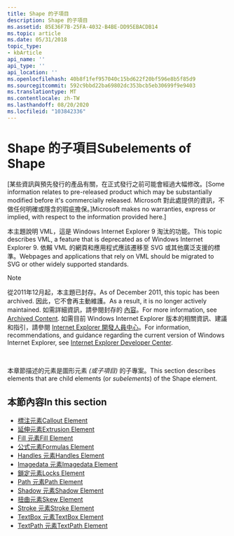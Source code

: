 ```yaml
---
title: Shape 的子項目
description: Shape 的子項目
ms.assetid: 85E36F7B-25FA-4032-B4BE-DD95EBACDB14
ms.topic: article
ms.date: 05/31/2018
topic_type:
- kbArticle
api_name: ''
api_type: ''
api_location: ''
ms.openlocfilehash: 40b8f1fef957040c15bd622f20bf596e8b5f85d9
ms.sourcegitcommit: 592c9bbd22ba69802dc353bcb5eb30699f9e9403
ms.translationtype: MT
ms.contentlocale: zh-TW
ms.lasthandoff: 08/20/2020
ms.locfileid: "103842336"
---
```

# <a name="subelements-of-shape"></a><span data-ttu-id="2ced7-103">Shape 的子項目</span><span class="sxs-lookup"><span data-stu-id="2ced7-103">Subelements of Shape</span></span>

<span data-ttu-id="2ced7-104">\[某些資訊與預先發行的產品有關，在正式發行之前可能會經過大幅修改。</span><span class="sxs-lookup"><span data-stu-id="2ced7-104">\[Some information relates to pre-released product which may be substantially modified before it's commercially released.</span></span> <span data-ttu-id="2ced7-105">Microsoft 對此處提供的資訊，不做任何明確或隱含的瑕疵擔保。\]</span><span class="sxs-lookup"><span data-stu-id="2ced7-105">Microsoft makes no warranties, express or implied, with respect to the information provided here.\]</span></span>

<span data-ttu-id="2ced7-106">本主題說明 VML，這是 Windows Internet Explorer 9 淘汰的功能。</span><span class="sxs-lookup"><span data-stu-id="2ced7-106">This topic describes VML, a feature that is deprecated as of Windows Internet Explorer 9.</span></span> <span data-ttu-id="2ced7-107">依賴 VML 的網頁和應用程式應該遷移至 SVG 或其他廣泛支援的標準。</span><span class="sxs-lookup"><span data-stu-id="2ced7-107">Webpages and applications that rely on VML should be migrated to SVG or other widely supported standards.</span></span>

> [!Note]  
> <span data-ttu-id="2ced7-108">從2011年12月起，本主題已封存。</span><span class="sxs-lookup"><span data-stu-id="2ced7-108">As of December 2011, this topic has been archived.</span></span> <span data-ttu-id="2ced7-109">因此，它不會再主動維護。</span><span class="sxs-lookup"><span data-stu-id="2ced7-109">As a result, it is no longer actively maintained.</span></span> <span data-ttu-id="2ced7-110">如需詳細資訊，請參閱封存的 [內容](/previous-versions/windows/internet-explorer/ie-developer/)。</span><span class="sxs-lookup"><span data-stu-id="2ced7-110">For more information, see [Archived Content](/previous-versions/windows/internet-explorer/ie-developer/).</span></span> <span data-ttu-id="2ced7-111">如需目前 Windows Internet Explorer 版本的相關資訊、建議和指引，請參閱 [Internet Explorer 開發人員中心](https://msdn.microsoft.com/ie/)。</span><span class="sxs-lookup"><span data-stu-id="2ced7-111">For information, recommendations, and guidance regarding the current version of Windows Internet Explorer, see [Internet Explorer Developer Center](https://msdn.microsoft.com/ie/).</span></span>

 

<span data-ttu-id="2ced7-112">本章節描述的元素是圖形元素 *(或子項目)* 的子專案。</span><span class="sxs-lookup"><span data-stu-id="2ced7-112">This section describes elements that are child elements (or *subelements*) of the Shape element.</span></span>

## <a name="in-this-section"></a><span data-ttu-id="2ced7-113">本節內容</span><span class="sxs-lookup"><span data-stu-id="2ced7-113">In this section</span></span>

-   [<span data-ttu-id="2ced7-114">標注元素</span><span class="sxs-lookup"><span data-stu-id="2ced7-114">Callout Element</span></span>](msdn-online-vml-callout-element.md)
-   [<span data-ttu-id="2ced7-115">延伸元素</span><span class="sxs-lookup"><span data-stu-id="2ced7-115">Extrusion Element</span></span>](msdn-online-vml-extrusion-element.md)
-   [<span data-ttu-id="2ced7-116">Fill 元素</span><span class="sxs-lookup"><span data-stu-id="2ced7-116">Fill Element</span></span>](msdn-online-vml-fill-element.md)
-   [<span data-ttu-id="2ced7-117">公式元素</span><span class="sxs-lookup"><span data-stu-id="2ced7-117">Formulas Element</span></span>](msdn-online-vml-formulas-element.md)
-   [<span data-ttu-id="2ced7-118">Handles 元素</span><span class="sxs-lookup"><span data-stu-id="2ced7-118">Handles Element</span></span>](msdn-online-vml-handles-element.md)
-   [<span data-ttu-id="2ced7-119">Imagedata 元素</span><span class="sxs-lookup"><span data-stu-id="2ced7-119">Imagedata Element</span></span>](msdn-online-vml-imagedata-element.md)
-   [<span data-ttu-id="2ced7-120">鎖定元素</span><span class="sxs-lookup"><span data-stu-id="2ced7-120">Locks Element</span></span>](msdn-online-vml-locks-element.md)
-   [<span data-ttu-id="2ced7-121">Path 元素</span><span class="sxs-lookup"><span data-stu-id="2ced7-121">Path Element</span></span>](msdn-online-vml-path-element.md)
-   [<span data-ttu-id="2ced7-122">Shadow 元素</span><span class="sxs-lookup"><span data-stu-id="2ced7-122">Shadow Element</span></span>](msdn-online-vml-shadow-element.md)
-   [<span data-ttu-id="2ced7-123">扭曲元素</span><span class="sxs-lookup"><span data-stu-id="2ced7-123">Skew Element</span></span>](msdn-online-vml-skew-element.md)
-   [<span data-ttu-id="2ced7-124">Stroke 元素</span><span class="sxs-lookup"><span data-stu-id="2ced7-124">Stroke Element</span></span>](msdn-online-vml-stroke-element.md)
-   [<span data-ttu-id="2ced7-125">TextBox 元素</span><span class="sxs-lookup"><span data-stu-id="2ced7-125">TextBox Element</span></span>](msdn-online-vml-textbox-element.md)
-   [<span data-ttu-id="2ced7-126">TextPath 元素</span><span class="sxs-lookup"><span data-stu-id="2ced7-126">TextPath Element</span></span>](msdn-online-vml-textpath-element.md)

 

 